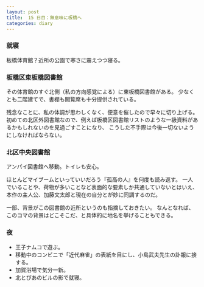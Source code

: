 ```yaml
---
layout: post
title:  15 日目：無意味に板橋へ
categories: diary
---
```


### 就寝

板橋体育館？近所の公園で寒さに震えつつ寝る。

### 板橋区東板橋図書館

その体育館のすぐ北側（私の方向感覚による）に東板橋図書館がある。
少なくとも二階建てで、書棚も閲覧席も十分提供されている。

残念なことに、私の体調が思わしくなく、便意を催したので早々に切り上げる。
初めての北区外図書館なので、例えば板橋区図書館リストのような一級資料があるかもしれないのを見過ごすことになり、
こうした不手際は今後一切ないようにしなければならない。

### 北区中央図書館

アンパイ図書館へ移動。トイレも安心。

ほとんどマイブームといっていいだろう『孤高の人』を何度も読み返す。
一人でいることや、荷物が多いことなど表面的な要素しか共通していないとはいえ、
本作の主人公、加藤文太郎と現在の自分とが妙に同調するのだ。

一部、背景がこの図書館の近所というのも指摘しておきたい。
なんとなれば、このコマの背景はどこそこだ、と具体的に地名を挙げることもできる。

### 夜

* 王子ナムコで遊ぶ。
* 移動中のコンビニで「近代麻雀」の表紙を目にし、小島武夫先生の訃報に接する。
* 加賀浴場で気分一新。
* 北とぴあのビルの影で就寝。

